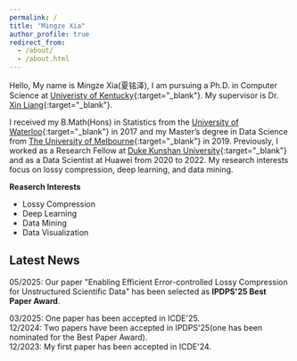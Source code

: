 ```yaml
---
permalink: /
title: "Mingze Xia"
author_profile: true
redirect_from: 
  - /about/
  - /about.html
---
```


Hello, My name is Mingze Xia(夏铭泽), I am pursuing a Ph.D. in Computer Science at [Univeristy of Kentucky](https://www.uky.edu/){:target="_blank"}. My supervisor is Dr. [Xin Liang](https://lxaltria.github.io/){:target="_blank"}.


I received my B.Math(Hons) in Statistics from the [University of Waterloo](https://uwaterloo.ca/math/){:target="_blank"} in 2017 and my Master’s degree in Data Science from [The University of Melbourne](https://www.unimelb.edu.au/){:target="_blank"} in 2019. Previously, I worked as a Research Fellow at [Duke Kunshan University](https://www.dukekunshan.edu.cn/){:target="_blank"} and as a Data Scientist at Huawei from 2020 to 2022. My research interests focus on lossy compression, deep learning, and data mining.

**Reaserch Interests**

- Lossy Compression
- Deep Learning
- Data Mining
- Data Visualization



Latest News
------
05/2025: Our paper "Enabling Efficient Error-controlled Lossy Compression for Unstructured Scientific Data" has been selected as <b>IPDPS'25 Best Paper Award</b>.

03/2025: One paper has been accepted in ICDE'25.  
12/2024: Two papers have been accepted in IPDPS'25(one has been nominated for the Best Paper Award).  
12/2023: My first paper has been accepted in ICDE'24.  



